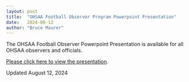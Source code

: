 ```yaml
---
layout: post
title:  "OHSAA Football Observer Program Powerpoint Presentation"
date:   2024-08-12
author: "Bruce Maurer"
---
```


The OHSAA Football Observer Powerpoint Presentation is available for all OHSAA
observers and officials.

[Please click here to view the
presentation](https://storage.googleapis.com/ohsaa-websites/observers/2024%20Observers%20PPT.pptx).

Updated August 12, 2024
